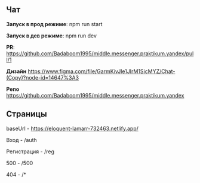 ## Чат

**Запуск в прод режиме**: npm run start

**Запуск в дев режиме**: npm run dev

**PR**: https://github.com/Badaboom1995/middle.messenger.praktikum.yandex/pull/1

**Дизайн** https://www.figma.com/file/GarmKivJle1JIrM1SicMYZ/Chat-(Copy)?node-id=14647%3A3

**Репо** https://github.com/Badaboom1995/middle.messenger.praktikum.yandex

## Страницы

baseUrl - https://eloquent-lamarr-732463.netlify.app/

Вход - /auth

Регистрация - /reg

500 - /500

404 - /\*
